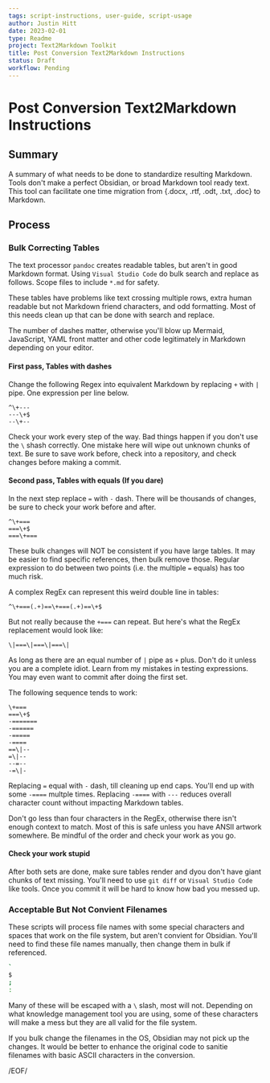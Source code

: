 ```yaml
---
tags: script-instructions, user-guide, script-usage
author: Justin Hitt
date: 2023-02-01
type: Readme
project: Text2Markdown Toolkit
title: Post Conversion Text2Markdown Instructions
status: Draft
workflow: Pending
---
```


# Post Conversion Text2Markdown Instructions

## Summary

A summary of what needs to be done to standardize resulting Markdown. Tools don't make a perfect Obsidian, or broad Markdown tool ready text.  This tool can facilitate one time migration from {.docx, .rtf, .odt, .txt, .doc} to Markdown.

## Process

### Bulk Correcting Tables

The text processor `pandoc` creates readable tables, but aren't in good Markdown format. Using `Visual Studio Code` do bulk search and replace as follows. Scope files to include `*.md` for safety.

These tables have problems like text crossing multiple rows, extra human readable but not Markdown friend characters, and odd formatting. Most of this needs clean up that can be done with search and replace.

The number of dashes matter, otherwise you'll blow up Mermaid, JavaScript, YAML front matter and other code legitimately in Markdown depending on your editor.

#### First pass, Tables with dashes

Change the following Regex into equivalent Markdown by replacing `+` with `|` pipe. One expression per line below.

```regex
^\+---
---\+$
--\+--
```

Check your work every step of the way. Bad things happen if you don't use the `\` shash correctly. One mistake here will wipe out unknown chunks of text. Be sure to save work before, check into a repository, and check changes before making a commit.

#### Second pass, Tables with equals (If you dare)

In the next step replace `=` with `-` dash. There will be thousands of changes, be sure to check your work before and after.

```regex
^\+===
===\+$
===\+===
```

These bulk changes will NOT be consistent if you have large tables. It may be easier to find specific references, then bulk remove those. Regular expression to do between two points (i.e. the multiple `=` equals) has too much risk.

A complex RegEx can represent this weird double line in tables:

```regex
^\+===(.+)==\+===(.+)==\+$
```

But not really because the `+===` can repeat. But here's what the RegEx replacement would look like:

```regex
\|===\|===\|===\|
```

As long as there are an equal number of  `|` pipe as `+` plus. Don't do it unless you are a complete idiot. Learn from my mistakes in testing expressions. You may even want to commit after doing the first set.

The following sequence tends to work:

```regex
\+===
===\+$
-=======
-======
-=====
-====
==\|--
=\|--
--=--
-=\|-
```

Replacing `=` equal with `-` dash, till cleaning up end caps. You'll end up with some `-====` multple times. Replacing `-====` with `---` reduces overall character count without impacting Markdown tables.

Don't go less than four characters in the RegEx, otherwise there isn't enough context to match. Most of this is safe unless you have ANSII artwork somewhere. Be mindful of the order and check your work as you go.

#### Check your work stupid

After both sets are done, make sure tables render and dyou don't have giant chunks of text missing. You'll need to use `git diff` or `Visual Studio Code` like tools. Once you commit it will be hard to know how bad you messed up.



### Acceptable But Not Convient Filenames

These scripts will process file names with some special characters and spaces that work on the file system, but aren't convient for Obsidian. You'll need to find these file names manually, then change them in bulk if referenced.

```bash
`
$
;
:
```

Many of these will be escaped with a `\` slash, most will not. Depending on what knowledge management tool you are using, some of these characters will make a mess but they are all valid for the file system.

If you bulk change the filenames in the OS, Obsidian may not pick up the changes. It would be better to enhance the original code to sanitie filenames with basic ASCII characters in the conversion.

/EOF/
